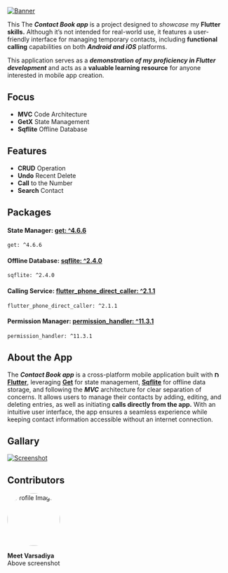 [![Banner](https://media.licdn.com/dms/image/v2/D4D16AQG8haYEJ3VtRA/profile-displaybackgroundimage-shrink_350_1400/profile-displaybackgroundimage-shrink_350_1400/0/1726385308276?e=1733356800&v=beta&t=BHvQPMpARyqfrprwmBYB2RRhjDJVfoqggL5S5tlW5eI)](https://media.licdn.com/dms/image/v2/D4D16AQG8haYEJ3VtRA/profile-displaybackgroundimage-shrink_350_1400/profile-displaybackgroundimage-shrink_350_1400/0/1726385308276?e=1733356800&v=beta&t=BHvQPMpARyqfrprwmBYB2RRhjDJVfoqggL5S5tlW5eI)

This The ***Contact Book app*** is a project designed to *showcase* my **Flutter skills.** Although
it’s not intended for real-world use, it features a user-friendly interface for managing temporary
contacts, including **functional calling** capabilities on both ***Android and iOS*** platforms.

This application serves as a ***demonstration of my proficiency in Flutter development*** and acts
as a **valuable learning resource** for anyone interested in mobile app creation.

## Focus

* **MVC** Code Architecture
* **GetX** State Management
* **Sqflite** Offline Database

## Features

* **CRUD** Operation
* **Undo** Recent Delete
* **Call** to the Number
* **Search** Contact

## Packages

#### State Manager: [**get: ^4.6.6**](https://pub.dev/packages/get/versions/4.6.6)

```
get: ^4.6.6
```

#### Offline Database: [**sqflite: ^2.4.0**](https://pub.dev/packages/sqflite/versions/2.4.0)

```
sqflite: ^2.4.0
```

#### Calling Service: [**flutter_phone_direct_caller: ^2.1.1**](https://pub.dev/packages/flutter_phone_direct_caller/versions/2.1.1)

```
flutter_phone_direct_caller: ^2.1.1
```

#### Permission Manager: [**permission_handler: ^11.3.1**](https://pub.dev/packages/permission_handler/versions/11.3.1)

```
permission_handler: ^11.3.1
```

## About the App

The ***Contact Book app*** is a cross-platform mobile application built with **[<img src="https://juststickers.in/wp-content/uploads/2019/01/flutter-326x326.png" alt="Description" height="12"> Flutter](https://flutter.dev/)**, leveraging [**Get**](https://pub.dev/packages/get) for state management, [**Sqflite**](https://pub.dev/packages/sqflite) for offline data storage, and following the ***MVC***
architecture for clear separation of concerns. It allows users to manage their contacts by adding,
editing, and deleting entries, as well as initiating **calls directly from the app.** With an
intuitive user interface, the app ensures a seamless experience while keeping contact information
accessible without an internet connection.

## Gallary

[![Screenshot](https://drive.google.com/uc?export=view&id=1UMZZYL-yagj5JbST4Op1I6Xu4p3Y5isG)](https://drive.google.com/file/d/1UMZZYL-yagj5JbST4Op1I6Xu4p3Y5isG/view)

## Contributors

<a href="https://www.behance.net/meetvarsadiya">
    <img src="https://a5.behance.net/1b8531173fb5906767bd00a97d25c2dff6c6c453/img/profile/avatars/pen-115.png?cb=264615658" alt="Profile Image" width="120" height="120" style="border-radius: 50%;">
</a>


**Meet Varsadiya**
<br>
Above screenshot
